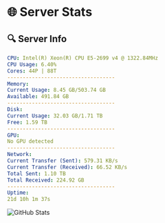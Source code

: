 # 🌐 Server Stats
## 🔍 Server Info
```yaml
CPU: Intel(R) Xeon(R) CPU E5-2699 v4 @ 1322.84MHz
CPU Usage: 6.40%
Cores: 44P | 88T
-----------------------------------
Memory:
Current Usage: 8.45 GB/503.74 GB
Available: 491.84 GB
-----------------------------------
Disk:
Current Usage: 32.03 GB/1.71 TB
Free: 1.59 TB
-----------------------------------
GPU:
No GPU detected
-----------------------------------
Network:
Current Transfer (Sent): 579.31 KB/s
Current Transfer (Received): 66.52 KB/s
Total Sent: 1.10 TB
Total Received: 224.92 GB
-----------------------------------
Uptime:
21d 10h 1m 37s
```
![GitHub Stats](https://img.shields.io/badge/Updated-2025-05-11_03:10:25-blue)